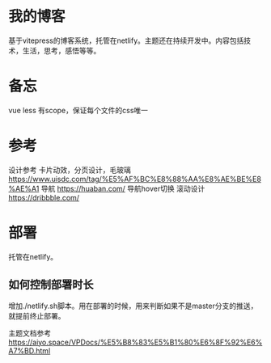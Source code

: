 # 我的博客
基于vitepress的博客系统，托管在netlify。主题还在持续开发中。内容包括技术，生活，思考，感悟等等。

# 备忘
vue less 有scope，保证每个文件的css唯一

# 参考

设计参考
卡片动效，分页设计，毛玻璃 https://www.uisdc.com/tag/%E5%AF%BC%E8%88%AA%E8%AE%BE%E8%AE%A1
导航 https://huaban.com/
导航hover切换
滚动设计 https://dribbble.com/

# 部署
托管在netlify。
## 如何控制部署时长
增加./netlify.sh脚本。用在部署的时候，用来判断如果不是master分支的推送，就提前终止部署。

主题文档参考
https://aiyo.space/VPDocs/%E5%B8%83%E5%B1%80%E6%8F%92%E6%A7%BD.html

